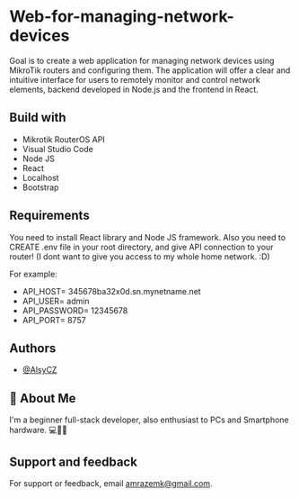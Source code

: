 
# Web-for-managing-network-devices

Goal is to create a web application for managing network devices using MikroTik routers and configuring them. The application will offer a clear and intuitive interface for users to remotely monitor and control network elements, backend developed in Node.js and the frontend in React.


## Build with
- Mikrotik RouterOS API
 - Visual Studio Code
 - Node JS
 - React
 - Localhost
 - Bootstrap

## Requirements

You need to install React library and Node JS framework.
Also you need to CREATE .env file in your root directory, and give API connection to your router!
(I dont want to give you access to my whole home network. :D)

For example:
- API_HOST= 345678ba32x0d.sn.mynetname.net
- API_USER= admin
- API_PASSWORD= 12345678
- API_PORT= 8757

## Authors

- [@AlsyCZ](https://www.github.com/AlsyCZ)


## 🚀 About Me
I'm a beginner full-stack developer, also enthusiast to PCs and Smartphone hardware. 💻📱🔧


## Support and feedback

For support or feedback, email amrazemk@gmail.com.

